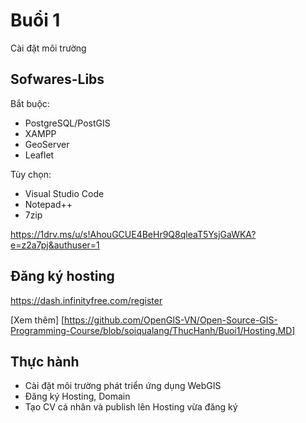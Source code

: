 # Buổi 1
Cài đặt môi trường

## Sofwares-Libs

Bắt buộc:

-   PostgreSQL/PostGIS
-   XAMPP
-   GeoServer
-   Leaflet

Tùy chọn:

-   Visual Studio Code
-   Notepad++
-   7zip

https://1drv.ms/u/s!AhouGCUE4BeHr9Q8qleaT5YsjGaWKA?e=z2a7pj&authuser=1

## Đăng ký hosting

https://dash.infinityfree.com/register

[Xem thêm] [https://github.com/OpenGIS-VN/Open-Source-GIS-Programming-Course/blob/soiqualang/ThucHanh/Buoi1/Hosting.MD]
## Thực hành

- Cài đặt môi trường phát triển ứng dụng WebGIS
- Đăng ký Hosting, Domain
- Tạo CV cá nhân và publish lên Hosting vừa đăng ký
